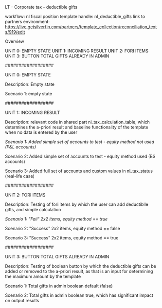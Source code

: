 LT - Corporate tax - deductible gifts

workflow: nl fiscal position
template handle: nl_deductible_gifts
link to partners environment: https://live.getsilverfin.com/partners/template_collection/reconciliation_texts/919/edit

Overview

UNIT 0: EMPTY STATE
UNIT 1: INCOMING RESULT
UNIT 2: FORI ITEMS
UNIT 3: BUTTON TOTAL GIFTS ALREADY IN ADMIN

##################


UNIT 0: EMPTY STATE

Description: Empty state

Scenario 1: empty state

##################


UNIT 1: INCOMING RESULT

Description: relevant code in shared part nl_tax_calculation_table, which determines the a-priori result and baseline functionality of the template when no data is entered by the user

*Scenario 1: Added simple set of accounts to test - equity method not used (P&L accounts)*

Scenario 2: Added simple set of accounts to test - equity method used (BS accounts)

Scenario 3: Added full set of accounts and custom values in nl_tax_status (real-life case)

##################


UNIT 2: FORI ITEMS

Description: Testing of fori items by which the user can add deductiblle gifts, and simple calculation

*Scenario 1: "Fail" 2x2 items, equity method == true*

Scenario 2: "Success" 2x2 items, equity method == false

Scenario 3: "Success" 2x2 items, equity method == true

##################


UNIT 3: BUTTON TOTAL GIFTS ALREADY IN ADMIN

Description: Testing of boolean button by which the deductible gifts can be added or removed to the a-priori result, as that is an input for determining the maximum amount by the template

Scenario 1: Total gifts in admin boolean default (false)

Scenario 2: Total gifts in admin boolean true, which has significant impact on output results








